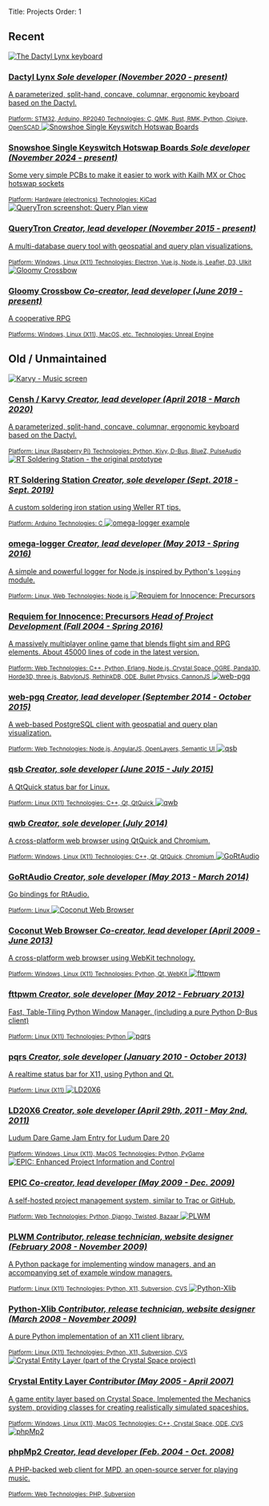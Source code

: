Title: Projects
Order: 1


[AngularJS]: https://angularjs.org/
[BabylonJS]: https://www.babylonjs.com/
[BlueZ]: http://www.bluez.org/
[Bullet Physics]: http://bulletphysics.org/wordpress/
[CannonJS]: http://www.cannonjs.org/
[Censh]: https://hackaday.io/project/157460-censh
[Coconut Web Browser]: https://osdn.net/projects/coconut/
[Crystal Entity Layer]: https://sourceforge.net/projects/cel/
[Crystal Space]: http://www.crystalspace3d.org/
[CVS]: http://www.nongnu.org/cvs/
[D3]: https://d3js.org/
[Dactyl]: https://github.com/adereth/dactyl-keyboard
[Dactyl Lynx]: https://hackaday.io/project/176016-dactyl-lynx
[D-Bus]: https://www.freedesktop.org/wiki/Software/dbus/
[Electron]: http://electron.atom.io/
[Erlang]: http://www.erlang.org/
[fttpwm]: https://osdn.net/projects/fttpwm/
[Go]: https://golang.org/
[GoRtAudio]: https://github.com/whitelynx/gortaudio
[Horde3D]: http://www.horde3d.org/
[Karvy]: https://github.com/whitelynx/karvy
[Kivy]: https://kivy.org/
[LD20X6]: https://gitlab.com/whitelynx/ld20x6
[Leaflet]: http://leafletjs.com/
[Node.js]: https://nodejs.org/
[ODE]: http://ode.org/
[OGRE]: https://www.ogre3d.org/
[omega-logger]: https://github.com/Morgul/omega-logger
[OpenLayers]: http://openlayers.org/
[OpenSCAD]: http://www.openscad.org/
[Panda3D]: http://www.panda3d.org/
[PLWM]: http://plwm.sourceforge.net
[PostgreSQL]: https://www.postgresql.org/
[pqrs]: https://bitbucket.org/whitelynx/pqrs
[PulseAudio]: https://www.freedesktop.org/wiki/Software/PulseAudio/
[PyGame]: https://www.pygame.org/
[Python]: http://www.python.org/
[Python logging]: https://docs.python.org/2/library/logging.html
[Python-Xlib]: http://python-xlib.sourceforge.net
[QMK]: https://qmk.fm/
[Qt]: http://www.qt.io/
[QueryTron]: https://gitlab.com/whitelynx/querytron
[Raspberry Pi]: https://www.raspberrypi.org/products/raspberry-pi-3-model-b-plus/
[Requiem for Innocence: Precursors]: https://github.com/SkewedAspect/rfi-webgl-client
[RethinkDB]: https://www.rethinkdb.com/
[RtAudio]: http://www.music.mcgill.ca/~gary/rtaudio/
[Semantic UI]: http://semantic-ui.com/
[Snowshoe PCBs]: https://hackaday.io/project/199185-snowshoe-single-keyswitch-hotswap-boards
[Subversion]: https://subversion.apache.org/
[three.js]: https://threejs.org/
[UIkit]: http://getuikit.com/
[Unreal Engine]: https://www.unrealengine.com/en-US/what-is-unreal-engine-4
[Vue.js]: http://vuejs.org/
[web-pgq]: https://github.com/whitelynx/web-pgq
[X11]: https://www.wikiwand.com/en/X_Window_System

Recent
------

<div class="project-thumbs">
    <a href="https://hackaday.io/project/176016-dactyl-lynx">
        <img src="https://cdn.hackaday.io/images/1529031709031089167.jpg" alt="The Dactyl Lynx keyboard" title="The Dactyl Lynx keyboard" />
        <h3>Dactyl Lynx
        <em>Sole developer (November 2020 - present)</em></h3>
        <p>A parameterized, split-hand, concave, columnar, ergonomic keyboard based on the Dactyl.</p>
        <small>Platform: STM32, Arduino, RP2040</small>
        <small>Technologies: C, QMK, Rust, RMK, Python, Clojure, OpenSCAD</small>
    </a>
    <a href="https://hackaday.io/project/199185-snowshoe-single-keyswitch-hotswap-boards">
        <img src="https://cdn.hackaday.io/images/resize/600x600/8179151740000627374.jpg" alt="Snowshoe Single Keyswitch Hotswap Boards" title="Snowshoe Single Keyswitch Hotswap Boards" />
        <h3>Snowshoe Single Keyswitch Hotswap Boards
        <em>Sole developer (November 2024 - present)</em></h3>
        <p>Some very simple PCBs to make it easier to work with Kailh MX or Choc hotswap sockets</p>
        <small>Platform: Hardware (electronics)</small>
        <small>Technologies: KiCad</small>
    </a>
    <a href="https://gitlab.com/whitelynx/querytron">
        <img src="https://gitlab.com/whitelynx/querytron/-/raw/master/screenshots/query-plan-view.png" alt="QueryTron screenshot: Query Plan view" title="QueryTron screenshot: Query Plan view" />
        <h3>QueryTron
        <em>Creator, lead developer (November 2015 - present)</em></h3>
        <p>A multi-database query tool with geospatial and query plan visualizations.</p>
        <small>Platform: Windows, Linux (X11)</small>
        <small>Technologies: Electron, Vue.js, Node.js, Leaflet, D3, UIkit</small>
    </a>
    <a href="https://youtube.com/playlist?list=PL5mbJ-9-fsoHo-SUqWZOU30tOMOoKEzcL&feature=shared">
        <img src="https://i.ytimg.com/vi/qZdp_pTg9EU/hqdefault.jpg?sqp=-oaymwEcCNACELwBSFXyq4qpAw4IARUAAIhCGAFwAcABBg==&rs=AOn4CLCVXB9FaZ6Bx9NzzuGqAS-WvAO-rg" alt="Gloomy Crossbow" title="Gloomy Crossbow" />
        <h3>Gloomy Crossbow
        <em>Co-creator, lead developer (June 2019 - present)</em></h3>
        <p>A cooperative <abbr title="role-playing game">RPG</abbr></p>
        <small>Platforms: Windows, Linux (X11), MacOS, etc.</small>
        <small>Technologies: Unreal Engine</small>
    </a>
</div>

<!--
<i class="fas fa-keyboard underlay"></i>[Dactyl Lynx][] _Sole developer<br>(November 2020 - present)_
: A custom split ergonomic keyboard based on the [Dactyl][].
: _Platform: STM32, Arduino, RP2040_
: _Technologies: C, [QMK][], [Python][], Clojure, [OpenSCAD][]_

<i class="fas fa-gamepad underlay"></i>Gloomy Crossbow _Co-creator, lead developer<br>(June 2019 - present)_
: A cooperative <abbr title="role-playing game">RPG</abbr>
: _Platforms: Windows, Linux ([X11][]), MacOS, etc._
: _Technologies: [Unreal Engine][]_

<i class="fas fa-database underlay"></i>[QueryTron][] _Creator, lead developer<br>(November 2015 - present)_
: A multi-database query tool with geospatial and query plan visualizations.
: _Platform: Windows, Linux ([X11][])_
: _Technologies: [Electron][], [Vue.js][], [Node.js][], [Leaflet][], [D3][], [UIkit][]_
-->


Old / Unmaintained
------------------

<div class="project-thumbs">
    <a href="https://hackaday.io/project/157460-censh">
        <img src="https://cdn.hackaday.io/images/5684681525213412049.png" alt="Karvy - Music screen" title="Karvy - Music screen" />
        <h3>Censh / Karvy
        <em>Creator, lead developer (April 2018 - March 2020)</em></h3>
        <p>A parameterized, split-hand, concave, columnar, ergonomic keyboard based on the Dactyl.</p>
        <small>Platform: Linux (Raspberry Pi)</small>
        <small>Technologies: Python, Kivy, D-Bus, BlueZ, PulseAudio</small>
    </a>
    <a href="https://hackaday.io/project/161071-rt-soldering-station">
        <img src="https://cdn.hackaday.io/images/9949251569397001401.jpg" alt="RT Soldering Station - the original prototype" title="RT Soldering Station - the original prototype" />
        <h3>RT Soldering Station
        <em>Creator, sole developer (Sept. 2018 - Sept. 2019)</em></h3>
        <p>A custom soldering iron station using Weller RT tips.</p>
        <small>Platform: Arduino</small>
        <small>Technologies: C</small>
    </a>
    <a href="https://github.com/Morgul/omega-logger">
        <img src="/images/omega-logger.png" alt="omega-logger example" title="omega-logger example" />
        <h3>omega-logger
        <em>Creator, lead developer (May 2013 - Spring 2016)</em></h3>
        <p>A simple and powerful logger for Node.js inspired by Python's <code>logging</code> module.</p>
        <small>Platform: Linux, Web</small>
        <small>Technologies: Node.js</small>
    </a>
    <a href="https://github.com/SkewedAspect/rfi-webgl-client">
        <img src="https://github.com/SkewedAspect/rfi-content/blob/master/source/gui/Graphics/precursors_logo.png?raw=true" alt="Requiem for Innocence: Precursors" title="Requiem for Innocence: Precursors" />
        <h3>Requiem for Innocence: Precursors
        <em>Head of Project Development (Fall 2004 - Spring 2016)</em></h3>
        <p>A massively multiplayer online game that blends flight sim and <abbr title="role-playing game">RPG</abbr> elements. About 45000 lines of code in the latest version.</p>
        <small>Platform: Web</small>
        <small>Technologies: C++, Python, Erlang, Node.js, Crystal Space, OGRE, Panda3D, Horde3D, three.js, BabylonJS, RethinkDB, <abbr title="Open Dynamics Engine">ODE</abbr>, Bullet Physics, CannonJS</small>
    </a>
    <a href="https://github.com/whitelynx/web-pgq">
        <img src="https://picsum.photos/id/434/500/300?grayscale&blur=5" alt="web-pgq" title="web-pgq" />
        <h3>web-pgq
        <em>Creator, lead developer (September 2014 - October 2015)</em></h3>
        <p>A web-based PostgreSQL client with geospatial and query plan visualization.</p>
        <small>Platform: Web</small>
        <small>Technologies: Node.js, AngularJS, OpenLayers, Semantic UI</small>
    </a>
    <a href="https://gitlab.com/whitelynx/qsb">
        <img src="/images/qsb.png" alt="qsb" title="qsb" />
        <h3>qsb
        <em>Creator, sole developer (June 2015 - July 2015)</em></h3>
        <p>A QtQuick status bar for Linux.</p>
        <small>Platform: Linux (X11)</small>
        <small>Technologies: C++, Qt, QtQuick</small>
    </a>
    <a href="https://github.com/whitelynx/qwb">
        <img src="/images/qwb.png" alt="qwb" title="qwb" />
        <h3>qwb
        <em>Creator, sole developer (July 2014)</em></h3>
        <p>A cross-platform web browser using QtQuick and Chromium.</p>
        <small>Platform: Windows, Linux (X11)</small>
        <small>Technologies: C++, Qt, QtQuick, Chromium</small>
    </a>
    <a href="https://github.com/whitelynx/gortaudio">
        <img src="https://picsum.photos/id/434/500/300?grayscale&blur=5" alt="GoRtAudio" title="GoRtAudio" />
        <h3>GoRtAudio
        <em>Creator, sole developer (May 2013 - March 2014)</em></h3>
        <p>Go bindings for RtAudio.</p>
        <small>Platform: Linux</small>
    </a>
    <a href="https://osdn.net/projects/coconut/">
        <img src="https://picsum.photos/id/434/500/300?grayscale&blur=5" alt="Coconut Web Browser" title="Coconut Web Browser" />
        <h3>Coconut Web Browser
        <em>Co-creator, lead developer (April 2009 - June 2013)</em></h3>
        <p>A cross-platform web browser using WebKit technology.</p>
        <small>Platform: Windows, Linux (X11)</small>
        <small>Technologies: Python, Qt, WebKit</small>
    </a>
    <a href="https://osdn.net/projects/fttpwm/">
        <img src="https://raw.githubusercontent.com/whitelynx/fttpwm/%40/fttpwm/resources/default-wallpaper.svg" alt="fttpwm" title="fttpwm" />
        <h3>fttpwm
        <em>Creator, sole developer (May 2012 - February 2013)</em></h3>
        <p>Fast, Table-Tiling Python Window Manager. (including a pure Python D-Bus client)</p>
        <small>Platform: Linux (X11)</small>
        <small>Technologies: Python</small>
    </a>
    <a href="https://bitbucket.org/whitelynx/pqrs">
        <img src="/images/pqrs.png" alt="pqrs" title="pqrs" />
        <h3>pqrs
        <em>Creator, sole developer (January 2010 - October 2013)</em></h3>
        <p>A realtime status bar for X11, using Python and Qt.</p>
        <small>Platform: Linux (X11)</small>
    </a>
    <a href="https://gitlab.com/whitelynx/ld20x6">
        <img src="https://gitlab.com/whitelynx/ld20x6/-/raw/master/screenshots/ld20x6-screenshot.png" alt="LD20X6" title="LD20X6" />
        <h3>LD20X6
        <em>Creator, sole developer (April 29th, 2011 - May 2nd, 2011)</em></h3>
        <p>Ludum Dare Game Jam Entry for Ludum Dare 20</p>
        <small>Platform: Windows, Linux (X11), MacOS</small>
        <small>Technologies: Python, PyGame</small>
    </a>
    <a href="https://gitlab.com/whitelynx/epic">
        <img src="https://gitlab.com/whitelynx/epic/-/raw/main/screenshot.png" alt="EPIC: Enhanced Project Information and Control" title="EPIC: Enhanced Project Information and Control" />
        <h3>EPIC
        <em>Co-creator, lead developer (May 2009 - Dec. 2009)</em></h3>
        <p>A self-hosted project management system, similar to Trac or GitHub.</p>
        <small>Platform: Web</small>
        <small>Technologies: Python, Django, Twisted, Bazaar</small>
    </a>
    <a href="http://plwm.sourceforge.net">
        <img src="https://picsum.photos/id/434/500/300?grayscale&blur=5" alt="PLWM" title="PLWM" />
        <h3>PLWM
        <em>Contributor, release&nbsp;technician, website&nbsp;designer (February 2008 - November 2009)</em></h3>
        <p>A Python package for implementing window managers, and an accompanying set of example window managers.</p>
        <small>Platform: Linux (X11)</small>
        <small>Technologies: Python, X11, Subversion, CVS</small>
    </a>
    <a href="http://python-xlib.sourceforge.net">
        <img src="https://picsum.photos/id/434/500/300?grayscale&blur=5" alt="Python-Xlib" title="Python-Xlib" />
        <h3>Python-Xlib
        <em>Contributor, release&nbsp;technician, website&nbsp;designer (March 2008 - November 2009)</em></h3>
        <p>A pure Python implementation of an X11 client library.</p>
        <small>Platform: Linux (X11)</small>
        <small>Technologies: Python, X11, Subversion, CVS</small>
    </a>
    <a href="https://sourceforge.net/projects/cel/">
        <img src="/images/crystallogo.png" alt="Crystal Entity Layer (part of the Crystal Space project)" title="Crystal Entity Layer (part of the Crystal Space project)" />
        <h3>Crystal Entity Layer
        <em>Contributor (May 2005 - April 2007)</em></h3>
        <p>A game entity layer based on Crystal Space. Implemented the Mechanics system, providing classes for creating realistically simulated spaceships.</p>
        <small>Platform: Windows, Linux (X11), MacOS</small>
        <small>Technologies: C++, Crystal Space, <abbr title="Open Dynamics Engine">ODE</abbr>, CVS</small>
    </a>
    <a href="https://github.com/whitelynx/phpMp2">
        <img src="https://raw.githubusercontent.com/whitelynx/phpMp2/%40/screenshot.png" alt="phpMp2" title="phpMp2" />
        <h3>phpMp2
        <em>Creator, lead developer (Feb. 2004 - Oct. 2008)</em></h3>
        <p>A PHP-backed web client for <abbr title="Music Player Daemon">MPD</abbr>, an open-source server for playing music.</p>
        <small>Platform: Web</small>
        <small>Technologies: PHP, Subversion</small>
    </a>
</div>

<!--
<i class="fas fa-car-side underlay"></i>[Censh][] / [Karvy][] _Creator, lead developer<br>(April 2018 - March 2020)_
: A <abbr title="do-it-yourself">DIY</abbr> car entertainment / navigation system, and the <abbr title="user interface">UI</abbr> for it.
: _Platform: Linux ([Raspberry Pi][])_
: _Technologies: [Python][], [Kivy][], [D-Bus][], [BlueZ][], [PulseAudio][]_

<i class="fas fa-microchip underlay"></i>[RT Soldering Station][] _Creator, sole developer<br>(Sept. 2018 - Sept. 2019)_
: A custom soldering iron station using Weller RT tips.
: _Platform: Arduino_
: _Technologies: C_

<i class="fas fa-magnifying-glass underlay"></i>[omega-logger][] _Creator, lead developer<br>(May 2013 - Spring 2016)_
: A simple and powerful logger for [Node.js][] inspired by [Python's `logging` module][Python logging].
: _Platform: Linux, Web_
: _Technologies: [Node.js][]_

<i class="fas fa-gamepad underlay"></i>[Requiem for Innocence: Precursors][] _Head of Project Development<br>(Fall 2004 - Spring 2016)_
: A massively multiplayer online game that blends flight sim and <abbr title="role-playing game">RPG</abbr> elements. About 45000 lines of code in the latest version.
: _Platform: Web_
: _Technologies: C++, [Python][], [Erlang][], [Node.js][], [Crystal Space][], [OGRE][], [Panda3D][], [Horde3D][], [three.js][], [BabylonJS][], [RethinkDB][], [<abbr title="Open Dynamics Engine">ODE</abbr>][ODE], [Bullet Physics][], [CannonJS][]_

<i class="fas fa-database underlay"></i>[web-pgq][] _Creator, lead developer<br>(September 2014 - October 2015)_
: A web-based [PostgreSQL][] client with geospatial and query plan visualization.
: _Platform: Web_
: _Technologies: [Node.js][], [AngularJS][], [OpenLayers][], [Semantic UI][]_

<i class="fas fa-window-restore underlay"></i>[qsb][] _Creator, sole developer<br>(June 2015 - July 2015)_
: A QtQuick status bar for Linux.
: _Platforms: Linux ([X11][])_
: _Technologies: C++, [Qt][], [QtQuick][]_

<i class="fas fa-globe underlay"></i>[qwb][] _Creator, sole developer<br>(July 2014)_
: A cross-platform web browser using QtQuick and Chromium.
: _Platforms: Windows, Linux ([X11][])_
: _Technologies: C++, [Qt][], [QtQuick][], Chromium_

<i class="fas fa-volume-high underlay"></i>[GoRtAudio][] _Creator, sole developer<br>(May 2013 - March 2014)_
: [Go][] bindings for [RtAudio][].
: _Platform: Linux_

<i class="fas fa-globe underlay"></i>[Coconut Web Browser][] _Co-creator, lead developer<br>(April 2009 - June 2013)_
: A cross-platform web browser using WebKit technology.
: _Platforms: Windows, Linux ([X11][])_
: _Technologies: [Python][], [Qt][], WebKit_

<i class="fas fa-window-restore underlay"></i>[fttpwm][] _Creator, sole developer<br>(May 2012 - February 2013)_
: Fast, Table-Tiling [Python][] Window Manager. (including a pure Python [D-Bus][] client)
: _Platform: Linux ([X11][])_

<i class="fas fa-window-restore underlay"></i>[pqrs][] _Creator, sole developer<br>(January 2010 - October 2013)_
: A realtime status bar for [X11][], using [Python][] and [Qt][].
: _Platform: Linux ([X11][])_

<i class="fas fa-gamepad underlay"></i>[LD20X6][] _Creator, sole developer<br>(April 29th, 2011 - May 2nd, 2011)_
: Ludum Dare Game Jam Entry for Ludum Dare 20
: _Platform: Windows, Linux ([X11][]), MacOS_
: _Technologies: [Python][], [PyGame][]_

<i class="fas fa-code-branch underlay"></i>[EPIC][] _Co-creator, lead developer<br>(May 2009 - Dec. 2009)_
: A self-hosted project management system, similar to Trac or GitHub.
: _Platforms: Web_
: _Technologies: [Python][], [Django][], [Twisted][], [Bazaar][]_

<i class="fas fa-window-restore underlay"></i>[PLWM][] _Contributor, release technician, website&nbsp;designer<br>(February 2008 - November 2009)_
: A [Python][] package for implementing window managers, and an accompanying set of example window managers.
: _Platform: Linux ([X11][])_
: _Technologies: [Python][], [X11][], [Subversion][], [CVS][]_

<i class="fas fa-window-restore underlay"></i>[Python-Xlib][] _Contributor, release technician, website&nbsp;designer<br>(March 2008 - November 2009)_
: A pure [Python][] implementation of an [X11][] client library.
: _Platform: Linux ([X11][])_
: _Technologies: [Python][], [X11][], [Subversion][], [CVS][]_

<i class="fas fa-gamepad underlay"></i>[Crystal Entity Layer][] _Contributor<br>(May 2005 - April 2007)_
: A game entity layer based on [Crystal Space][]. Implemented the Mechanics system, providing classes for creating realistically simulated spaceships.
: _Platform: Windows, Linux ([X11][]), MacOS_
: _Technologies: C++, [Crystal Space][], [<abbr title="Open Dynamics Engine">ODE</abbr>][ODE], [CVS][]_

<i class="fas fa-window-restore underlay"></i>phpMp2 _Creator, lead developer<br>(Feb. 2004 - Oct. 2008)_
: A [PHP][]-backed web client for [<abbr title="Music Player Daemon">MPD</abbr>][], an open-source server for playing music.
: _Platform: Web_
: _Technologies: [PHP][], [Subversion][]_
-->
